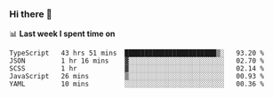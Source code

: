 ### Hi there 👋

<!--
**DBvc/DBvc** is a ✨ _special_ ✨ repository because its `README.md` (this file) appears on your GitHub profile.

Here are some ideas to get you started:

- 🔭 I’m currently working on ...
- 🌱 I’m currently learning ...
- 👯 I’m looking to collaborate on ...
- 🤔 I’m looking for help with ...
- 💬 Ask me about ...
- 📫 How to reach me: ...
- 😄 Pronouns: ...
- ⚡ Fun fact: ...
-->

📊 **Last week I spent time on**
<!--START_SECTION:waka-->
```text
TypeScript   43 hrs 51 mins  ███████████████████████▒░   93.20 % 
JSON         1 hr 16 mins    ▓░░░░░░░░░░░░░░░░░░░░░░░░   02.70 % 
SCSS         1 hr            ▓░░░░░░░░░░░░░░░░░░░░░░░░   02.14 % 
JavaScript   26 mins         ▒░░░░░░░░░░░░░░░░░░░░░░░░   00.93 % 
YAML         10 mins         ░░░░░░░░░░░░░░░░░░░░░░░░░   00.36 % 
```
<!--END_SECTION:waka-->
